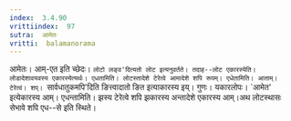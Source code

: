 ```yaml
---
index:  3.4.90
vrittiindex:  97
sutra:  आमेतः
vritti:  balamanorama 
---
```


आमेतः। आम्-एत इति च्छेदः। `लोटो लङ्व'दित्यतो लोट इत्यनुवर्तते। तदाह--लोट एकारस्येति। लोडादेशावयवस्य एकारस्येत्यर्थः। एधतामिति। लोटस्तादेशे टेरेत्वे आमादेशे शपि रूपम्। एधेतामिति। आताम्। टेरेत्वं। शप्। `सार्वधातुकमपि'दिति ङित्त्वादातो ङित इत्याकारस्य इय्। गुणः। यकारलोपः। `आमेत' इत्येकारस्य आम्। एधन्तामिति। झस्य टेरेत्वे शपि झकारस्य अन्तादेशे एकारस्य आम्।अथ लोटस्थासः सेभावे शपि एध--से इति स्थिते। 

